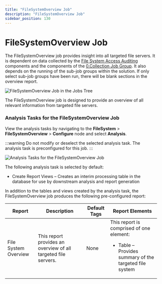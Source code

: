 ```yaml
---
title: "FileSystemOverview Job"
description: "FileSystemOverview Job"
sidebar_position: 130
---
```


# FileSystemOverview Job

The FileSystemOverview job provides insight into all targeted file servers. It is dependent on data
collected by the [File System Access Auditing](collection/overview.md#file-system-access-auditing)
components and the components of the [0.Collection Job Group](/docs/accessanalyzer/12.0/solutions/filesystem/collection/overview.md). It also
depends on the running of the sub-job groups within the solution. If only select sub-job groups have
been run, there will be blank sections in the overview report.

![FileSystemOverview Job in the Jobs Tree](/images/accessanalyzer/12.0/solutions/filesystem/filesystemoverviewjobstree.webp)

The FileSystemOverview job is designed to provide an overview of all relevant information from
targeted file servers.

### Analysis Tasks for the FileSystemOverview Job

View the analysis tasks by navigating to the **FileSystem** > **FileSystemOverview** > **Configure**
node and select **Analysis**.

:::warning
Do not modify or deselect the selected analysis task. The analysis task is
preconfigured for this job.
:::


![Analysis Tasks for the FileSystemOverview Job](/images/accessanalyzer/12.0/solutions/filesystem/filesystemoverviewanalysis.webp)

The following analysis task is selected by default:

- Create Report Views – Creates an interim processing table in the database for use by downstream
  analysis and report generation

In addition to the tables and views created by the analysis task, the FileSystemOverview job
produces the following pre-configured report:

| Report               | Description                                                    | Default Tags | Report Elements                                                                                                 |
| -------------------- | -------------------------------------------------------------- | ------------ | --------------------------------------------------------------------------------------------------------------- |
| File System Overview | This report provides an overview of all targeted file servers. | None         | This report is comprised of one element: <ul><li>Table – Provides summary of the targeted file system</li></ul> |

